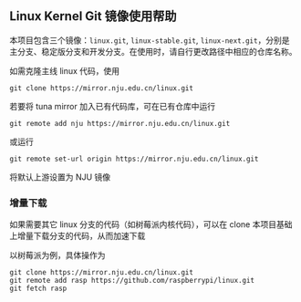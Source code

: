 
## Linux Kernel Git 镜像使用帮助

本项目包含三个镜像：`linux.git`, `linux-stable.git`, `linux-next.git`，分别是主分支、稳定版分支和开发分支。在使用时，请自行更改路径中相应的仓库名称。

如需克隆主线 linux 代码，使用

```
git clone https://mirror.nju.edu.cn/linux.git
```

若要将 tuna mirror 加入已有代码库，可在已有仓库中运行

```
git remote add nju https://mirror.nju.edu.cn/linux.git
```

或运行

```
git remote set-url origin https://mirror.nju.edu.cn/linux.git
```

将默认上游设置为 NJU 镜像

### 增量下载

如果需要其它 linux 分支的代码（如树莓派内核代码），可以在 clone 本项目基础上增量下载分支的代码，从而加速下载

以树莓派为例，具体操作为

```
git clone https://mirror.nju.edu.cn/linux.git
git remote add rasp https://github.com/raspberrypi/linux.git
git fetch rasp
```
